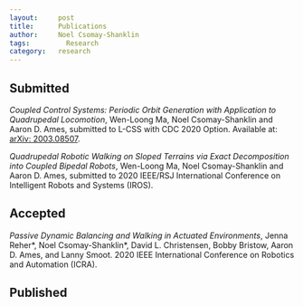 ```yaml
---
layout:     post
title:      Publications
author:     Noel Csomay-Shanklin
tags: 		  Research
category:   research
---
```

## Submitted 
*Coupled Control Systems: Periodic Orbit Generation with Application to Quadrupedal Locomotion*, Wen-Loong Ma,  Noel Csomay-Shanklin and Aaron D. Ames, submitted to L-CSS with CDC 2020 Option. Available at: [arXiv: 2003.08507](https://arxiv.org/abs/2003.08507).

*Quadrupedal Robotic Walking on Sloped Terrains via Exact Decomposition into Coupled Bipedal Robots*, Wen-Loong Ma, Noel Csomay-Shanklin and Aaron D. Ames, submitted to 2020 IEEE/RSJ International Conference on Intelligent Robots and Systems (IROS).
## Accepted
*Passive Dynamic Balancing and Walking in Actuated Environments*, Jenna Reher\*, Noel Csomay-Shanklin\*, David L. Christensen, Bobby Bristow, Aaron D. Ames, and Lanny Smoot. 2020 IEEE International Conference on Robotics and Automation (ICRA).

## Published
<script src="https://bibbase.org/show?bib=https%3A%2F%2Fapi.zotero.org%2Fusers%2F5612529%2Fcollections%2FDGS34TEY%2Fitems%3Fkey%3DaiprMlXOSKe71AbbxNPHHfe7%26format%3Dbibtex%26limit%3D100&jsonp=1"></script> 
